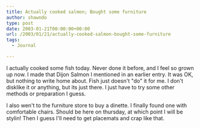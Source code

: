 ```yaml
---
title: Actually cooked salmon; Bought some furniture
author: shawndo
type: post
date: 2003-01-21T00:00:00+00:00
url: /2003/01/21/actually-cooked-salmon-bought-some-furniture
tags:
  - Journal

---
```

I actually cooked some fish today. Never done it before, and I feel so grown up now. I made that Dijon Salmon I mentioned in an earlier entry. It was OK, but nothing to write home about. Fish just doesn't "do" it for me. I don't disklike it or anything, but its just there. I just have to try some other methods or preparation I guess.  

I also wen't to the furniture store to buy a dinette. I finally found one with comfortable chairs. Should be here on thursday, at which point I will be stylin! Then I guess I'll need to get placemats and crap like that.